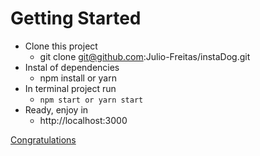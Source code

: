# Getting Started 
 - Clone this project
   - git clone git@github.com:Julio-Freitas/instaDog.git
  - Instal of dependencies  
    - npm install or yarn 
  - In terminal project run
    - `npm start or yarn start`
- Ready, enjoy in
  - http://localhost:3000

[Congratulations](https://www.origamid.com/)